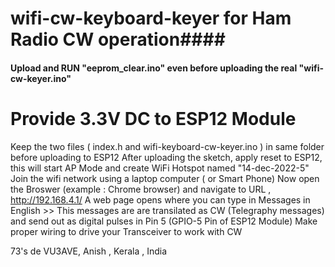 # wifi-cw-keyboard-keyer   for Ham Radio CW operation####


#### Upload and  RUN "eeprom_clear.ino"  even before uploading the real "wifi-cw-keyer.ino" #####

# Provide 3.3V DC to ESP12 Module
Keep the two files ( index.h and wifi-keyboard-cw-keyer.ino ) in same folder before uploading to ESP12
After uploading the sketch, apply reset to ESP12, this will start AP Mode and create WiFi Hotspot named "14-dec-2022-5"
Join the wifi network using a laptop computer ( or Smart Phone)
Now open the Broswer (example : Chrome browser) and navigate to URL , http://192.168.4.1/
A web page opens where you can type in Messages in English >> This messages are are transilated as CW (Telegraphy messages)
and send out as digital pulses in Pin 5 (GPIO-5 Pin of ESP12 Module)
Make proper wiring to drive your Transceiver to work with CW

73's
de VU3AVE, Anish , Kerala , India
